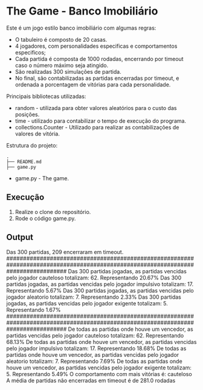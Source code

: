 # The Game - Banco Imobiliário

Este é um jogo estilo banco imobiliário com algumas regras:

* O tabuleiro é composto de 20 casas.
* 4 jogadores, com personalidades especificas e comportamentos especificos;
* Cada partida é composta de 1000 rodadas, encerrando por timeout caso o número máximo seja atingido.
* São realizadas 300 simulações de partida.
* No final, são contabilizadas as partidas encerradas por timeout, e ordenada a porcentagem de vitórias para cada personalidade.


Principais bibliotecas utilizadas:
* random - utilizada para obter valores aleatórios para o custo das posições.
* time - utilizado para contabilizar o tempo de execução do programa.
* collections.Counter - Utilizado para realizar as contabilizações de valores de vitória.

Estrutura do projeto:
```
.
├── README.md
├── game.py
```

* game.py - The game.

## Execução 

1. Realize o clone do repositório.
2. Rode o código game.py.

## Output
Das 300 partidas, 209 encerraram em timeout.
##################################################################################################################################
Das 300 partidas jogadas, as partidas vencidas pelo jogador cauteloso totalizam: 62. Representando 20.67%
Das 300 partidas jogadas, as partidas vencidas pelo jogador impulsivo totalizam: 17. Representando 5.67%
Das 300 partidas jogadas, as partidas vencidas pelo jogador aleatorio totalizam: 7. Representando 2.33%
Das 300 partidas jogadas, as partidas vencidas pelo jogador exigente totalizam: 5. Representando 1.67%
##################################################################################################################################
De todas as partidas onde houve um vencedor, as partidas vencidas pelo jogador cauteloso totalizam: 62. Representando 68.13%
De todas as partidas onde houve um vencedor, as partidas vencidas pelo jogador impulsivo totalizam: 17. Representando 18.68%
De todas as partidas onde houve um vencedor, as partidas vencidas pelo jogador aleatorio totalizam: 7. Representando 7.69%
De todas as partidas onde houve um vencedor, as partidas vencidas pelo jogador exigente totalizam: 5. Representando 5.49%
O comportamento com mais vitórias é: cauteloso
A média de partidas não encerradas em timeout é de 281.0 rodadas
